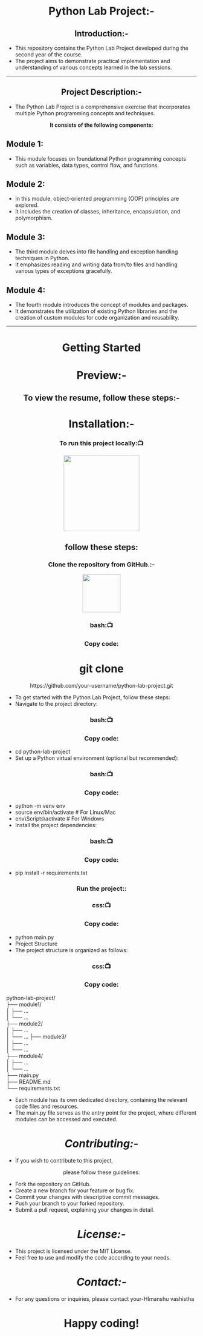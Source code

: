 <h1 align="center">Python Lab Project:-</h1>
<h2 align="center">Introduction:-</h2>

- This repository contains the Python Lab Project developed during the second year of the course.
-  The project aims to demonstrate practical implementation and understanding of various concepts learned in the lab sessions.
<hr>

<h2 align="center">Project Description:-</h2>

- The Python Lab Project is a comprehensive exercise that incorporates multiple Python programming concepts and techniques.
<p align="center"><b> It consists of the following components:</b></p>

<h2>Module 1:</h2>

- This module focuses on foundational Python programming concepts such as variables, data types, control flow, and functions.

<h2>Module 2:</h2>

- In this module, object-oriented programming (OOP) principles are explored. 
- It includes the creation of classes, inheritance, encapsulation, and polymorphism.

<h2>Module 3: </h2>

- The third module delves into file handling and exception handling techniques in Python.
-  It emphasizes reading and writing data from/to files and handling various types of exceptions gracefully.

<h2>Module 4:</h2> 

- The fourth module introduces the concept of modules and packages. 
- It demonstrates the utilization of existing Python libraries and the creation of custom modules for code organization and reusability.
<hr>
<h1 align="center">Getting Started</h1>
<h1 align="center"> Preview:-</h1>

<h2 align="center">To view the resume, follow these steps:-</h2>
<h1 align="center"> Installation:-</h1>

<h3 align=" center" >To run this project locally:📺 </h3>

<div align="center" >

<img height="200" wedith="200" src="https://media1.giphy.com/media/dvsE3ncGE4g718CAqM/200.gif"></div>

 <h2 align="center"> follow these steps:</h2>

<h3 align="center"> Clone the repository from GitHub.:-</h3>

<div align="center" >

<img height="100" wedith="100" src="https://cdn.dribbble.com/users/1144208/screenshots/2655434/week6---git-scared.gif"></div>

<h3 align=" center" >bash:📺 </h3>
<h3 align=" center" >Copy code:</h3>
<h1 align="center">git clone </h1>
<p align="center">https://github.com/your-username/python-lab-project.git</p>

- To get started with the Python Lab Project, follow these steps:
- Navigate to the project directory:

<h3 align=" center" >bash:📺 </h3>
<h3 align=" center" >Copy code:</h3>

- cd python-lab-project
- Set up a Python virtual environment (optional but recommended):

<h3 align=" center" >bash:📺 </h3>
<h3 align=" center" >Copy code:</h3>

- python -m venv env
- source env/bin/activate  # For Linux/Mac
- env\Scripts\activate  # For Windows
- Install the project dependencies:
<h3 align=" center" >bash:📺 </h3>
<h3 align=" center" >Copy code:</h3>

- pip install -r requirements.txt
<h3 align=" center" >Run the project::</h3>


<h3 align=" center" >css:📺 </h3>
<h3 align=" center" >Copy code:</h3>

- python main.py
- Project Structure
- The project structure is organized as follows:


<h3 align=" center" >css:📺 </h3>
<h3 align=" center" >Copy code:</h3>
python-lab-project/<br>
  ├── module1/<br>
  │   ├── ...<br>
  │   └── ...<br>
  ├── module2/<br>
  │   ├── ...<br>
  │   └── ...
  ├── module3/<br>
  │   ├── ...<br>
  │   └── ...<br>
  ├── module4/<br>
  │   ├── ...<br>
  │   └── ...<br>
  ├── main.py<br>
  ├── README.md<br>
  └── requirements.txt<br>
  
- Each module has its own dedicated directory, containing the relevant code files and resources. 
- The main.py file serves as the entry point for the project, where different modules can be accessed and executed.

<h1 align="center"><i>Contributing:-</i></h1>

- If you wish to contribute to this project, 
<p align="center">please follow these guidelines:</p>

- Fork the repository on GitHub.
- Create a new branch for your feature or bug fix.
- Commit your changes with descriptive commit messages.
- Push your branch to your forked repository.
- Submit a pull request, explaining your changes in detail.
<h1 align="center"><i>License:-</i></h1>

- This project is licensed under the MIT License. 
- Feel free to use and modify the code according to your needs.

<h1 align="center"><i>Contact:-</i></h1>

- For any questions or inquiries, please contact your-HImanshu vashistha

<h1 align="center"><b>Happy coding!</b></h1>
